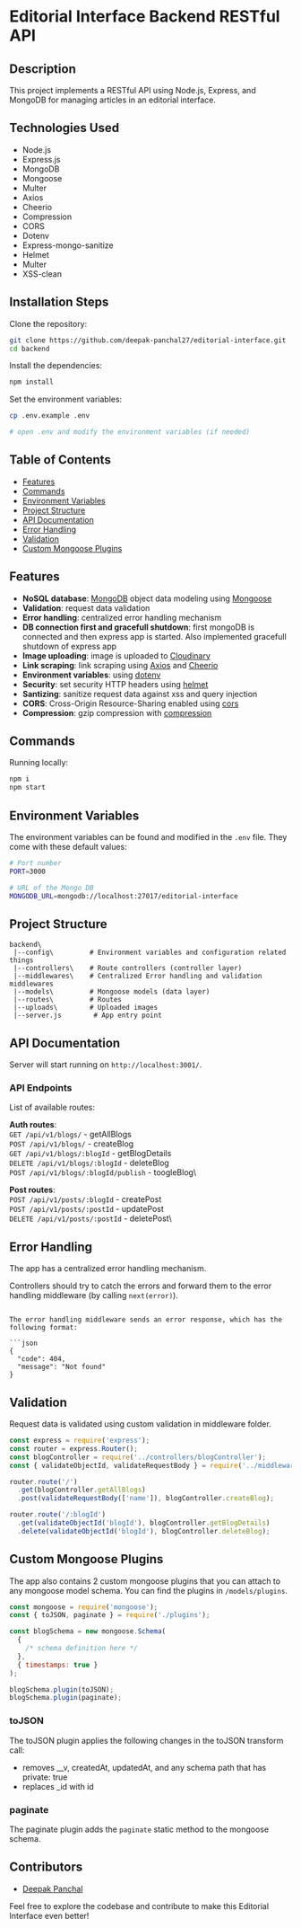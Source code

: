 # Editorial Interface Backend RESTful API

## Description
This project implements a RESTful API using Node.js, Express, and MongoDB for managing articles in an editorial interface.

## Technologies Used
- Node.js
- Express.js
- MongoDB
- Mongoose
- Multer
- Axios
- Cheerio
- Compression
- CORS
- Dotenv
- Express-mongo-sanitize
- Helmet
- Multer
- XSS-clean

## Installation Steps

Clone the repository:

```bash
git clone https://github.com/deepak-panchal27/editorial-interface.git
cd backend
```

Install the dependencies:

```bash
npm install
```

Set the environment variables:

```bash
cp .env.example .env

# open .env and modify the environment variables (if needed)
```

## Table of Contents

- [Features](#features)
- [Commands](#commands)
- [Environment Variables](#environment-variables)
- [Project Structure](#project-structure)
- [API Documentation](#api-documentation)
- [Error Handling](#error-handling)
- [Validation](#validation)
- [Custom Mongoose Plugins](#custom-mongoose-plugins)

## Features

- **NoSQL database**: [MongoDB](https://www.mongodb.com) object data modeling using [Mongoose](https://mongoosejs.com)
- **Validation**: request data validation
- **Error handling**: centralized error handling mechanism
- **DB connection first and gracefull shutdown**: first mongoDB is connected and then express app is started. Also implemented gracefull shutdown of express app
- **Image uploading**: image is uploaded to [Cloudinary](https://cloudinary.com/)
- **Link scraping**: link scraping using [Axios](https://github.com/axios/axios) and [Cheerio](https://github.com/cheeriojs/cheerio)
- **Environment variables**: using [dotenv](https://github.com/motdotla/dotenv)
- **Security**: set security HTTP headers using [helmet](https://helmetjs.github.io)
- **Santizing**: sanitize request data against xss and query injection
- **CORS**: Cross-Origin Resource-Sharing enabled using [cors](https://github.com/expressjs/cors)
- **Compression**: gzip compression with [compression](https://github.com/expressjs/compression)

## Commands

Running locally:

```bash
npm i
npm start
```

## Environment Variables

The environment variables can be found and modified in the `.env` file. They come with these default values:

```bash
# Port number
PORT=3000

# URL of the Mongo DB
MONGODB_URL=mongodb://localhost:27017/editorial-interface

```

## Project Structure

```
backend\
 |--config\         # Environment variables and configuration related things
 |--controllers\    # Route controllers (controller layer)
 |--middlewares\    # Centralized Error handling and validation middlewares
 |--models\         # Mongoose models (data layer)
 |--routes\         # Routes
 |--uploads\        # Uploaded images
 |--server.js        # App entry point
```

## API Documentation

Server will start running on `http://localhost:3001/`.

### API Endpoints

List of available routes:

**Auth routes**:\
`GET /api/v1/blogs/` - getAllBlogs\
`POST /api/v1/blogs/` - createBlog\
`GET /api/v1/blogs/:blogId` - getBlogDetails\
`DELETE /api/v1/blogs/:blogId` - deleteBlog\
`POST /api/v1/blogs/:blogId/publish` - toogleBlog\

**Post routes**:\
`POST /api/v1/posts/:blogId` - createPost\
`POST /api/v1/posts/:postId` - updatePost\
`DELETE /api/v1/posts/:postId` - deletePost\

## Error Handling

The app has a centralized error handling mechanism.

Controllers should try to catch the errors and forward them to the error handling middleware (by calling `next(error)`).
```

The error handling middleware sends an error response, which has the following format:

```json
{
  "code": 404,
  "message": "Not found"
}

```

## Validation

Request data is validated using custom validation in middleware folder.

```javascript
const express = require('express');
const router = express.Router();
const blogController = require('../controllers/blogController');
const { validateObjectId, validateRequestBody } = require('../middlewares/validationMiddleware');

router.route('/')
  .get(blogController.getAllBlogs)
  .post(validateRequestBody(['name']), blogController.createBlog);

router.route('/:blogId')
  .get(validateObjectId('blogId'), blogController.getBlogDetails)
  .delete(validateObjectId('blogId'), blogController.deleteBlog);
```

## Custom Mongoose Plugins

The app also contains 2 custom mongoose plugins that you can attach to any mongoose model schema. You can find the plugins in `/models/plugins`.

```javascript
const mongoose = require('mongoose');
const { toJSON, paginate } = require('./plugins');

const blogSchema = new mongoose.Schema(
  {
    /* schema definition here */
  },
  { timestamps: true }
);

blogSchema.plugin(toJSON);
blogSchema.plugin(paginate);
```

### toJSON

The toJSON plugin applies the following changes in the toJSON transform call:

- removes \_\_v, createdAt, updatedAt, and any schema path that has private: true
- replaces \_id with id

### paginate

The paginate plugin adds the `paginate` static method to the mongoose schema.

## Contributors
- [Deepak Panchal](https://github.com/deepak-panchal27)

Feel free to explore the codebase and contribute to make this Editorial Interface even better!